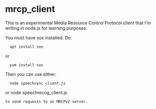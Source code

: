 # mrcp_client

This is an experimental Media Resource Control Protocol client that I'm writing in node.js for learning purposes.

You must have sox installed. Do:

```
  apt install sox
```
or
```
  yum install sox
```

Then you can use either:
```
  node speechsync_client.js
```
or
  node speechrecog_client.js
```
to send requests to an MRCPv2 server.

